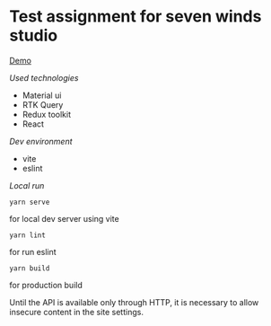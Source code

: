 # Test assignment for seven winds studio

[Demo](https://notyourdryk.github.io/sw-studio-ta/)

*Used technologies*
 - Material ui
 - RTK Query
 - Redux toolkit
 - React

*Dev environment*
 - vite
 - eslint

*Local run*

`yarn serve`

for local dev server using vite

`yarn lint`

for run eslint

`yarn build`

for production build

Until the API is available only through HTTP, it is necessary to allow insecure content in the site settings.
